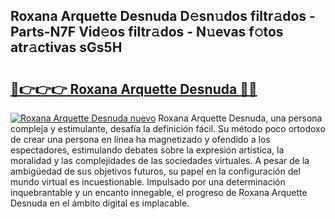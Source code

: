 ## Roxana Arquette Desnuda D𝚎sn𝚞dos filtr𝚊dos - Parts-N7F Vid𝚎os filtr𝚊dos - N𝚞evas f𝚘tos atr𝚊ctivas sGs5H

# <h2><a href="http://mbbzmm.tromn.icu/?c=Roxana+Arquette+Desnuda">🔗👉👉👉 Roxana Arquette Desnuda 🔗🔗</a></h2>

[![Roxana Arquette Desnuda nuevo](https://i.imgur.com/pEAQMta.gif)](http://mbbzmm.tromn.icu/?c=Roxana+Arquette+Desnuda)
Roxana Arquette Desnuda, una persona compleja y estimulante, desafía la definición fácil. Su método poco ortodoxo de crear una persona en línea ha magnetizado y ofendido a los espectadores, estimulando debates sobre la expresión artística, la moralidad y las complejidades de las sociedades virtuales. A pesar de la ambigüedad de sus objetivos futuros, su papel en la configuración del mundo virtual es incuestionable. Impulsado por una determinación inquebrantable y un encanto innegable, el progreso de Roxana Arquette Desnuda en el ámbito digital es implacable.
